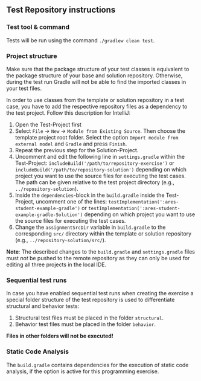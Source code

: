 ## Test Repository instructions

### Test tool & command
Tests will be run using the command `./gradlew clean test`.


### Project structure
Make sure that the package structure of your test classes is equivalent to the
package structure of your base and solution repository.
Otherwise, during the test run Gradle will not be able to find the imported
classes in your test files.

In order to use classes from the template or solution repository in a test case,
you have to add the respective repository files as a dependency to the test
project. Follow this description for IntelliJ:

1. Open the Test-Project first
2. Select `File` -> `New` -> `Module from Existing Source`. Then choose the
   template project root folder. Select the option
   `Import module from external model` and `Gradle` and press `Finish`.
3. Repeat the previous step for the Solution-Project.
4. Uncomment and edit the following line in `settings.gradle` within the
   Test-Project:
   `includeBuild('/path/to/repository-exercise')` or
   `includeBuild('/path/to/repository-solution')`
   depending on which project you want to use the source files for executing the
   test cases.
   The path can be given relative to the test project directory
   (e.g., `../repository-solution`).
5. Inside the `dependencies`-block in the `build.gradle` inside the Test-Project,
   uncomment one of the lines:
   `testImplementation(':ares-student-example-gradle')` or
   `testImplementation(':ares-student-example-gradle-Solution')`
   depending on which project you want to use the source files for executing the
   test cases.
6. Change the `assignmentSrcDir` variable in `build.gradle` to the corresponding
   `src/` directory within the template or solution repository
   (e.g., `../repository-solution/src/`).

**Note**:
The described changes to the `build.gradle` and `settings.gradle` files must
*not* be pushed to the remote repository as they can only be used for editing
all three projects in the local IDE.


### Sequential test runs
In case you have enabled sequential test runs when creating the exercise a
special folder structure of the test repository is used to differentiate
structural and behavior tests:

1. Structural test files must be placed in the folder `structural`.
2. Behavior test files must be placed in the folder `behavior`.

**Files in other folders will not be executed!**


### Static Code Analysis
The `build.gradle` contains dependencies for the execution of static code
analysis, if the option is active for this programming exercise.
